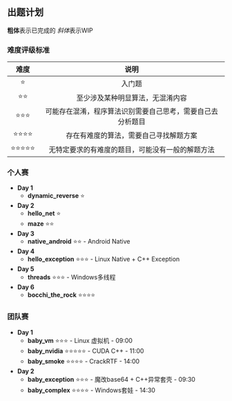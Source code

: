 ## 出题计划
**粗体**表示已完成的
*斜体*表示WIP

### 难度评级标准
|难度|说明|
|:-:|:-:|
|⭐|入门题|
|⭐⭐|至少涉及某种明显算法，无混淆内容|
|⭐⭐⭐|可能存在混淆，程序算法识别需要自己思考，需要自己去分析题目|
|⭐⭐⭐⭐|存在有难度的算法，需要自己寻找解题方案|
|⭐⭐⭐⭐⭐|无特定要求的有难度的题目，可能没有一般的解题方法|

### **个人赛**
- **Day 1**
  - **dynamic_reverse** ⭐
- **Day 2**
  - **hello_net** ⭐
  - **maze** ⭐⭐
- **Day 3**
  - **native_android** ⭐⭐ - Android Native
- **Day 4**
  - **hello_exception** ⭐⭐⭐ - Linux Native + C++ Exception
- **Day 5**
  - **threads** ⭐⭐⭐ - Windows多线程
- **Day 6**
  - **bocchi_the_rock** ⭐⭐⭐⭐
### 团队赛
- **Day 1**
  - **baby_vm** ⭐⭐⭐ - Linux 虚拟机 - 09:00
  - **baby_nvidia** ⭐⭐⭐⭐⭐ - CUDA C++ - 11:00
  - **baby_smoke** ⭐⭐⭐⭐ - CrackRTF - 14:00
- **Day 2**
  - **baby_exception** ⭐⭐⭐ - 魔改base64 + C++异常套壳 - 09:30
  - **baby_complex** ⭐⭐⭐⭐ - Windows套娃 - 14:30

